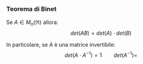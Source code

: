### Teorema di Binet
Se $A \in M_n (\Re)$ allora:
$$det(AB)=det(A)\cdot det(B)$$

In particolare, se $A$ è una matrice invertibile:
$$det(A\cdot A^{-1})=1 \qquad det(A^{-1})=$$